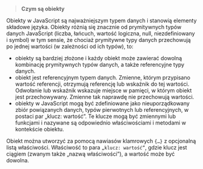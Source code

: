 > **Czym są obiekty**

Obiekty w JavaScript są najważniejszym typem danych i stanowią
elementy składowe języka.
Obiekty różnią się znacznie od prymitywnych typów
danych JavaScript (liczba, łańcuch, wartość logiczna, null, niezdefiniowany i
symbol) w tym sensie, że chociaż prymitywne typy danych przechowują po
jednej wartości (w zależności od ich typów), to:

- obiekty są bardziej złożone i każdy obiekt może zawierać dowolną kombinację 
prymitywnych typów danych, a także referencyjne typy danych.
- obiekt jest referencyjnym typem danych. Zmienne, którym przypisano wartość 
referencji, otrzymują referencję lub wskaźnik do tej wartości. Odwołanie lub 
wskaźnik wskazuje miejsce w pamięci, w którym obiekt jest przechowywany. 
Zmienne tak naprawdę nie przechowują wartości.
- obiekty w JavaScript mogą być zdefiniowane jako nieuporządkowany zbiór 
powiązanych danych, typów pierwotnych lub referencyjnych, w postaci par „klucz: 
wartość”. Te klucze mogą być zmiennymi lub funkcjami i nazywane są odpowiednio 
właściwościami i metodami w kontekście obiektu. 

Obiekt można utworzyć za pomocą nawiasów klamrowych `{…}` z opcjonalną listą
właściwości. Właściwość to para `„klucz: wartość”`, gdzie klucz jest ciągiem
(zwanym także „nazwą właściwości”), a wartość może być dowolna.
